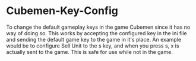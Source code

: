 Cubemen-Key-Config
==================

To change the default gameplay keys in the game Cubemen since it has no way of doing so. This works by accepting the configured key in the ini file and sending the default game key to the game in it's place. An example would be to configure Sell Unit to the s key, and when you press s, x is actually sent to the game. This is safe for use while not in the game.